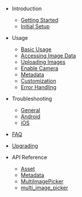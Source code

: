 - Introduction

  - [Getting Started](gettingstarted.md)
  - [Initial Setup](initialsetup.md)

- Usage

  - [Basic Usage](basicusage.md)
  - [Accessing Image Data](imagedata.md)
  - [Uploading Images](upload.md)
  - [Enable Camera](enablecamera.md)
  - [Metadata](metadata.md)
  - [Customization](theming.md)
  - [Error Handling](errorhandling.md)

- Troubleshooting

  - [General](generaltroubleshooting.md)
  - [Android](androudtroubleshooting.md)
  - [iOS](iostroubleshooting.md)

- [FAQ](faq.md)

- [Upgrading](upgrading.md)

- API Reference
  - [Asset](https://pub.dartlang.org/documentation/multi_image_picker/latest/asset/Asset-class.html)
  - [Metadata](https://pub.dartlang.org/documentation/multi_image_picker/latest/metadata/Metadata-class.html)
  - [MultiImagePicker](https://pub.dartlang.org/documentation/multi_image_picker/latest/picker/MultiImagePicker-class.html)
  - [multi_image_picker](https://pub.dartlang.org/documentation/multi_image_picker/latest/multi_image_picker/multi_image_picker-library.html)